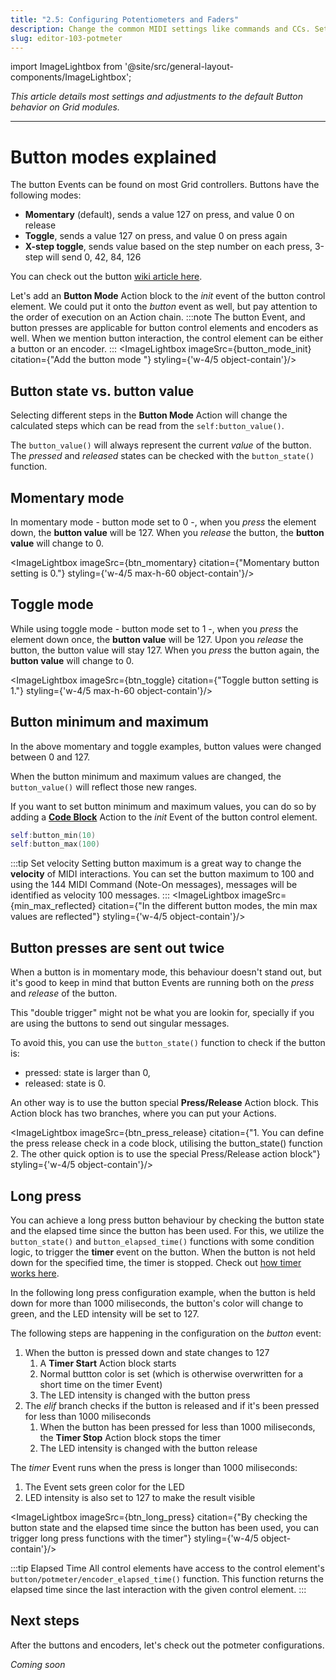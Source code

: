 ```yaml
---
title: "2.5: Configuring Potentiometers and Faders"
description: Change the common MIDI settings like commands and CCs. Set minimum and maximum range for your controls. Define resolution for 14-bit NRPN MIDI messages. Get into SySex commands and more.
slug: editor-103-potmeter
---
```


import ImageLightbox from '@site/src/general-layout-components/ImageLightbox';

*This article details most settings and adjustments to the default Button behavior on Grid modules.*

---

# Button modes explained

The button Events can be found on most Grid controllers. Buttons have the following modes:
- **Momentary** (default), sends a value 127 on press, and value 0 on release
- **Toggle**, sends a value 127 on press, and value 0 on press again
- **X-step toggle**, sends value based on the step number on each press, 3-step will send 0, 42, 84, 126

You can check out the button [wiki article here](/wiki/actions/element-settings/button-mode).

Let's add an **Button Mode** Action block to the *init* event of the button control element. We could put it onto the *button* event as well, but pay attention to the order of execution on an Action chain. 
:::note 
The button Event, and button presses are applicable for button control elements and encoders as well. When we mention button interaction, the control element can be either a button or an encoder.
:::
<ImageLightbox imageSrc={button_mode_init} citation={"Add the button mode "} styling={'w-4/5 object-contain'}/>

## Button state vs. button value

Selecting different steps in the **Button Mode** Action will change the calculated steps which can be read from the `self:button_value()`.

The `button_value()` will always represent the current *value* of the button. The *pressed* and *released* states can be checked with the `button_state()` function.

## Momentary mode

In momentary mode - button mode set to 0 -, when you *press* the element down, the **button value** will be 127. When you *release* the button, the **button value** will change to 0.

<ImageLightbox imageSrc={btn_momentary} citation={"Momentary button setting is 0."} styling={'w-4/5 max-h-60 object-contain'}/>

## Toggle mode

While using toggle mode - button mode set to 1 -, when you *press* the element down once, the **button value** will be 127. Upon you *release* the button, the button value will stay 127. When you *press* the button again, the **button value** will change to 0.

<ImageLightbox imageSrc={btn_toggle} citation={"Toggle button setting is 1."} styling={'w-4/5 max-h-60 object-contain'}/>

## Button minimum and maximum

In the above momentary and toggle examples, button values were changed between 0 and 127.

When the button minimum and maximum values are changed, the `button_value()` will reflect those new ranges.

If you want to set button minimum and maximum values, you can do so by adding a [**Code Block**](/wiki/actions/code/code-block) Action to the *init* Event of the button control element.

```lua
self:button_min(10)
self:button_max(100)
```

:::tip Set velocity
Setting button maximum is a great way to change the **velocity** of MIDI interactions. You can set the button maximum to 100 and using the 144 MIDI Command (Note-On messages), messages will be identified as velocity 100 messages.
:::
<ImageLightbox imageSrc={min_max_reflected} citation={"In the different button modes, the min max values are reflected"} styling={'w-4/5 object-contain'}/>

## Button presses are sent out twice

When a button is in momentary mode, this behaviour doesn't stand out, but it's good to keep in mind that button Events are running both on the *press* and *release* of the button.

This "double trigger" might not be what you are lookin for, specially if you are using the buttons to send out singular messages.

To avoid this, you can use the `button_state()` function to check if the button is:
- pressed: state is larger than 0,
- released: state is 0.

An other way is to use the button special **Press/Release** Action block. This Action block has two branches, where you can put your Actions.

<ImageLightbox imageSrc={btn_press_release} citation={"1. You can define the press release check in a code block, utilising the button_state() function<br/>2. The other quick option is to use the special Press/Release action block"} styling={'w-4/5 object-contain'}/>

## Long press

You can achieve a long press button behaviour by checking the button state and the elapsed time since the button has been used. For this, we utilize the `button_state()` and `button_elapsed_time()` functions with some condition logic, to trigger the **timer** event on the button. When the button is not held down for the specified time, the timer is stopped. Check out [how timer works here](/wiki/events/ui-events/timer-event).

In the following long press configuration example, when the button is held down for more than 1000 miliseconds, the button's color will change to green, and the LED intensity will be set to 127.

The following steps are happening in the configuration on the *button* event:
1. When the button is pressed down and state changes to 127
    1. A **Timer Start** Action block starts
    2. Normal buttton color is set (which is otherwise overwritten for a short time on the timer Event)
    3. The LED intensity is changed with the button press
2. The *elif* branch checks if the button is released and if it's been pressed for less than 1000 miliseconds
    1. When the button has been pressed for less than 1000 miliseconds, the **Timer Stop** Action block stops the timer
    2. The LED intensity is changed with the button release

The *timer* Event runs when the press is longer than 1000 miliseconds: 
1. The Event sets green color for the LED
2. LED intensity is also set to 127 to make the result visible

<ImageLightbox imageSrc={btn_long_press} citation={"By checking the button state and the elapsed time since the button has been used, you can trigger long press functions with the timer"} styling={'w-4/5 object-contain'}/>

:::tip Elapsed Time
All control elements have access to the control element's `button/potmeter/encoder_elapsed_time()` function. This function returns the elapsed time since the last interaction with the given control element.
:::

## Next steps

After the buttons and encoders, let's check out the potmeter configurations.

*Coming soon*